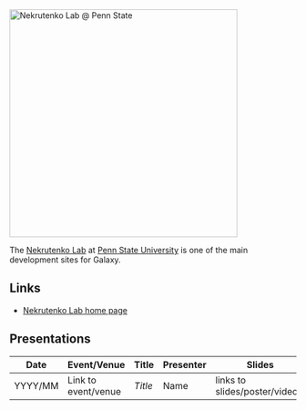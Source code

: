 <div class='center'>
<a href='http://www.bx.psu.edu/~anton/'><img src='/images/Logos/PennStateLogo.jpg' alt='Nekrutenko Lab @ Penn State' width="400" /></a>
</div>

The [Nekrutenko Lab](http://www.bx.psu.edu/~anton/) at [Penn State University](http://www.psu.edu/) is one of the main development sites for Galaxy.

## Links
* [Nekrutenko Lab home page](http://www.bx.psu.edu/~anton/)

## Presentations

| Date |  Event/Venue  |  Title  |  Presenter  |  Slides  | 
| ---- | ------------ | ------ | ---------- | ------- | 
| YYYY/MM |  Link to event/venue   |  *Title*  |  Name  |  links to slides/poster/video]]  | 
